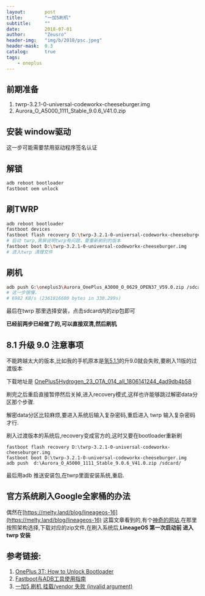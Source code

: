 ```yaml
---
layout:       post
title:        "一加5刷机"
subtitle:     ""
date:         2018-07-01
author:       "Zeusro"
header-img:   "img/b/2018/psc.jpeg"
header-mask:  0.3
catalog:      true
tags:
    - oneplus
---
```


## 前期准备

1. twrp-3.2.1-0-universal-codeworkx-cheeseburger.img
1. Aurora_O_A5000_1111_Stable_9.0.6_V41.0.zip

## 安装 window驱动

这一步可能需要禁用驱动程序签名认证

## 解锁

```bash
adb reboot bootloader
fastboot oem unlock
```

## 刷TWRP

```bash
adb reboot bootloader
fastboot devices
fastboot flash recovery D:\twrp-3.2.1-0-universal-codeworkx-cheeseburger.img
# 启动 twrp,黑屏说明twrp有问题，要重新刷别的版本
fastboot boot D:\twrp-3.2.1-0-universal-codeworkx-cheeseburger.img
# 进入twrp 清理文件
```

## 刷机

```bash
adb push G:\oneplus3\Aurora_OnePlus_A3000_O_0629_OPEN37_V59.0.zip /sdcard/
# 这一步很慢，
# 6982 KB/s (2361816600 bytes in 330.299s)
```

最后在twrp 那里选择安装，点击sdcard内的zip包即可

**已经前两步已经做了的,可以直接双清,然后刷机**

## 8.1 升级 9.0 注意事项

不能跨越太大的版本,比如我的手机原本是[氢5.1.1](https://www.oneplusbbs.com/thread-4240181-1.html)的升9.0就会失败,要刷入11版的过渡版本

下载地址是
[OnePlus5Hydrogen_23_OTA_014_all_1806141244_4ad9db4b58](http://otafsc.h2os.com/patch/CHN/OnePlus5Hydrogen/OnePlus5Hydrogen_23.Y.14_014_1806141244/OnePlus5Hydrogen_23_OTA_014_all_1806141244_4ad9db4b58.zip)

刷完之后重启直接暂停然后关掉,进入recovery模式,这样也许能够跳过解密data分区那个步骤.

解密data分区比较麻烦,要进入系统后输入复杂密码,重启进入 twrp 输入复杂密码才行.


刷入过渡版本的系统后,recovery变成官方的,这时又要在bootloader重新刷

```
fastboot flash recovery D:\twrp-3.2.1-0-universal-codeworkx-cheeseburger.img
fastboot boot D:\twrp-3.2.1-0-universal-codeworkx-cheeseburger.img
adb push  d:\Aurora_O_A5000_1111_Stable_9.0.6_V41.0.zip /sdcard/
```

最后用adb 推送安装包,在twrp里面安装系统,重启.

## 官方系统刷入Google全家桶的办法

偶然在[https://melty.land/blog/lineageos-16](https://melty.land/blog/lineageos-16) 这篇文章看到的,有个[神奇的网站](https://opengapps.org/),在那里按照架构选择,下载对应的zip文件,在刷入系统后,**LineageOS 第一次启动前 进入twrp 安装**

## 参考链接:
1. [OnePlus 3T: How to Unlock Bootloader ](https://forums.oneplus.com/threads/guide-oneplus-3t-how-to-unlock-bootloader-flash-twrp-root-nandroid-efs-backup-and-more.475142/)
1. [Fastboot与ADB工具使用指南 ](http://bbs.zhiyoo.com/thread-12644311-1-1.html)
1. [一加5 刷机 挂载/vendor 失败 (invalid argument)](http://oneplusbbs.com/thread-4253107-1.html)
